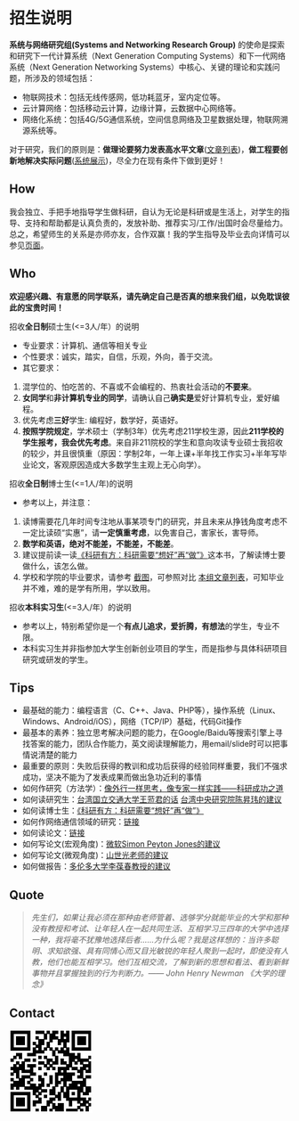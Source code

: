 招生说明
=====================

**系统与网络研究组(Systems and Networking Research Group)** 的使命是探索和研究下一代计算系统（Next Generation Computing Systems）和下一代网络系统（Next Generation Networking Systems）中核心、关键的理论和实践问题，所涉及的领域包括：
- 物联网技术：包括无线传感网，低功耗蓝牙，室内定位等。
- 云计算网络：包括移动云计算，边缘计算，云数据中心网络等。
- 网络化系统：包括4G/5G通信系统，空间信息网络及卫星数据处理，物联网溯源系统等。

对于研究，我们的原则是：**做理论要努力发表高水平文章**([文章列表](http://scit.bjtu.edu.cn/cms/staff/349/?cat=12#paper))，**做工程要创新地解决实际问题**([系统展示](https://fangvv.github.io/Homepage/Demo.html))，尽全力在现有条件下做到更好！

## How
我会独立、手把手地指导学生做科研，自认为无论是科研或是生活上，对学生的指导、支持和帮助都是认真负责的，发放补助、推荐实习/工作/出国时会尽量给力。总之，希望师生的关系是亦师亦友，合作双赢！我的学生指导及毕业去向详情可以参见[页面](https://fangvv.github.io/Homepage/group.html "页面")。

## Who
**欢迎感兴趣、有意愿的同学联系，请先确定自己是否真的想来我们组，以免耽误彼此的宝贵时间！**

招收**全日制**硕士生(<=3人/年）的说明

- 专业要求：计算机、通信等相关专业
- 个性要求：诚实，踏实，自信，乐观，外向，善于交流。
- 其它要求：
 1. 混学位的、怕吃苦的、不喜或不会编程的、热衷社会活动的**不要来**。
 1. **女同学**和**非计算机专业的同学**，请确认自己**确实是**爱好计算机专业，爱好编程。
 1. 优先考虑**三好**学生: 编程好，数学好，英语好。
 1. **按照学院规定**，学术硕士（学制3年）优先考虑211学校生源，因此**211学校的学生报考，我会优先考虑**。来自非211院校的学生和意向攻读专业硕士我招收的较少，并且很慎重（原因：学制2年，一年上课+半年找工作实习+半年写毕业论文，客观原因造成大多数学生主观上无心向学）。

招收**全日制**博士生(<=1人/年)的说明

- 参考以上，并注意：
 1. 读博需要花几年时间专注地从事某项专门的研究，并且未来从挣钱角度考虑不一定比读硕“实惠”，请**一定慎重考虑**，以免害自己，害家长，害导师。
 1. **数学和英语，绝对不能差，不能差，不能差**。
 1. 建议提前读一读[《科研有方：科研需要“想好”再“做”》](https://book.douban.com/subject/26732439/)这本书，了解读博士要做什么，该怎么做。
 1. 学校和学院的毕业要求，请参考 [截图](phdpaper.jpg)，可参照对比 [本组文章列表](http://scit.bjtu.edu.cn/cms/staff/349/?cat=12#paper)，可知毕业并不难，难的是学有所用，学以致用。

招收**本科实习生**(<=3人/年）的说明

- 参考以上，特别希望你是一个**有点儿追求，爱折腾，有想法**的学生，专业不限。
- 本科实习生并非指参加大学生创新创业项目的学生，而是指参与具体科研项目研究或研发的学生。

## Tips
- 最基础的能力：编程语言（C、C++、Java、PHP等），操作系统（Linux、Windows、Android/iOS），网络（TCP/IP）基础，代码Git操作
- 最基本的素养：独立思考解决问题的能力，在Google/Baidu等搜索引擎上寻找答案的能力，团队合作能力，英文阅读理解能力，用email/slide时可以把事情说清楚的能力
- 最重要的原则：失败后获得的教训和成功后获得的经验同样重要，我们不强求成功，坚决不能为了发表成果而做出急功近利的事情
- 如何作研究（方法学）：[像外行一样思考，像专家一样实践——科研成功之道](http://book.douban.com/subject/1867455/ "像外行一样思考，像专家一样实践——科研成功之道")
- 如何读研究生：[台湾国立交通大学王蒞君的话](http://cmbsd.cm.nctu.edu.tw/~lichun/to_student_principle.html "台湾国立交通大学王蒞君的话") [台湾中央研究院陈昇玮的建议](http://www.iis.sinica.edu.tw/~swc/talk/advices.html "台湾中央研究院陈昇玮的建议")
- 如何读博士生：[《科研有方：科研需要“想好”再“做”》](https://book.douban.com/subject/26732439/)
- 如何作网络通信领域的研究：[链接](http://wirelesslab.sjtu.edu.cn/resource/seminar/111201/How_to_do_research_in_wireless_area_Yanglet20111201.ppsm "链接")
- 如何读论文：[链接](http://blizzard.cs.uwaterloo.ca/keshav/home/Papers/data/07/paper-reading.pdf "链接")
- 如何写论文(宏观角度)：[微软Simon Peyton Jones的建议](https://www.microsoft.com/en-us/research/academic-program/write-great-research-paper/ "微软Simon Peyton Jones的建议")
- 如何写论文(微观角度)：[山世光老师的建议](http://www.jdl.ac.cn/user/sgshan/PaperWriting.pdf "山世光老师的建议")
- 如何做报告：[多伦多大学李葆春教授的建议](http://www.cs.cityu.edu.hk/~jia/research/the-art-of-presentation.pdf "多伦多大学李葆春教授的建议")

## Quote

> *先生们，如果让我必须在那种由老师管着、选够学分就能毕业的大学和那种没有教授和考试、让年轻人在一起共同生活、互相学习三四年的大学中选择一种，我将毫不犹豫地选择后者……为什么呢？我是这样想的：当许多聪明、求知欲强、具有同情心而又目光敏锐的年轻人聚到一起时，即使没有人教，他们也能互相学习。他们互相交流，了解到新的思想和看法、看到新鲜事物并且掌握独到的行为判断力。—— John Henry Newman 《大学的理念》*

## Contact
![](qrcode.jpg)
